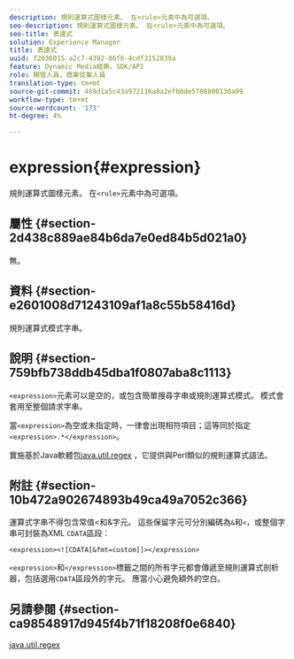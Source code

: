 ```yaml
---
description: 規則運算式圖樣元素。 在<rule>元素中為可選項。
seo-description: 規則運算式圖樣元素。 在<rule>元素中為可選項。
seo-title: 表達式
solution: Experience Manager
title: 表達式
uuid: f2036015-a2c7-4392-86f6-4cdf3152839a
feature: Dynamic Media經典，SDK/API
role: 開發人員，商業從業人員
translation-type: tm+mt
source-git-commit: 469d1a5c43a972116a8a2efb0de5708800130a99
workflow-type: tm+mt
source-wordcount: '173'
ht-degree: 4%

---
```



# expression{#expression}

規則運算式圖樣元素。 在`<rule>`元素中為可選項。

## 屬性 {#section-2d438c889ae84b6da7e0ed84b5d021a0}

無。

## 資料 {#section-e2601008d71243109af1a8c55b58416d}

規則運算式模式字串。

## 說明 {#section-759bfb738ddb45dba1f0807aba8c1113}

`<expression>`元素可以是空的，或包含簡單搜尋字串或規則運算式模式。 模式會套用至整個請求字串。

當`<expression>`為空或未指定時，一律會出現相符項目；這等同於指定`<expression>.*</expression>`。

實施基於Java軟體包[java.util.regex](https://www2.cs.duke.edu/csed/java/jdk1.4.2/docs/api/) ，它提供與Perl類似的規則運算式語法。

## 附註 {#section-10b472a902674893b49ca49a7052c366}

運算式字串不得包含常值&lt;和&amp;字元。 這些保留字元可分別編碼為`&`和`<`，或整個字串可封裝為XML `CDATA`區段：

`<expression><![CDATA[&fmt=custom]]></expression>`

`<expression>`和`</expression>`標籤之間的所有字元都會傳遞至規則運算式剖析器，包括選用`CDATA`區段外的字元。 應當小心避免額外的空白。

## 另請參閱 {#section-ca98548917d945f4b71f18208f0e6840}

[java.util.regex](https://www2.cs.duke.edu/csed/java/jdk1.4.2/docs/api/)
